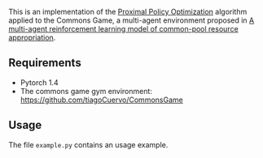 This is an implementation of the [Proximal Policy Optimization](https://arxiv.org/abs/1707.06347) algorithm applied to the Commons Game, a multi-agent environment proposed in [A multi-agent reinforcement learning model of common-pool resource appropriation](https://arxiv.org/abs/1707.06600).

## Requirements

* Pytorch 1.4
* The commons game gym environment: <https://github.com/tiagoCuervo/CommonsGame>

## Usage

The file `example.py` contains an usage example.
